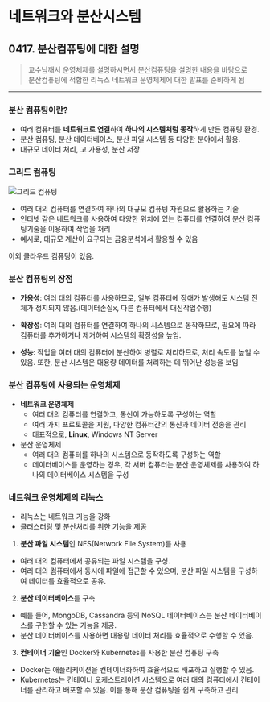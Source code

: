 # __네트워크와 분산시스템__
## __0417. 분산컴퓨팅에 대한 설명__ 

> 교수님깨서 운영체제를 설명하시면서 분산컴퓨팅을 설명한 내용을 바탕으로   
> 분산컴퓨팅에 적합한 리눅스 네트워크 운영체제에 대한 발표를 준비하게 됨    

<hr/> 

### __분산 컴퓨팅이란?__
- 여러 컴퓨터를 **네트워크로 연결**하여 **하나의 시스템처럼 동작**하게 만든 컴퓨팅 환경. 
- 분산 컴퓨팅, 분산 데이터베이스, 분산 파일 시스템 등 다양한 분야에서 활용. 
- 대규모 데이터 처리, 고 가용성, 분산 저장

### __그리드 컴퓨팅__
![그리드 컴퓨팅](https://blog.kakaocdn.net/dn/ci5Psk/btqJXU23ms6/HHs4rzMo6mrkscrBckl7U1/img.png)
- 여러 대의 컴퓨터를 연결하여 하나의 대규모 컴퓨팅 자원으로 활용하는 기술
- 인터넷 같은 네트워크를 사용하여 다양한 위치에 있는 컴퓨터를 연결하여 분산 컴퓨팅기술을 이용하여 작업을 처리
- 예시로, 대규모 계산이 요구되는 금융분석에서 활용할 수 있음

이외 클라우드 컴퓨팅이 있음.

### __분산 컴퓨팅의 장점__
- **가용성**: 여러 대의 컴퓨터를 사용하므로, 일부 컴퓨터에 장애가 발생해도 시스템 전체가 정지되지 않음.(데이터손실x, 다른 컴퓨터에서 대신작업수행)

- **확장성**: 여러 대의 컴퓨터를 연결하여 하나의 시스템으로 동작하므로, 필요에 따라 컴퓨터를 추가하거나 제거하여 시스템의 확장성을 높임.

- **성능**: 작업을 여러 대의 컴퓨터에 분산하여 병렬로 처리하므로, 처리 속도를 높일 수 있음. 또한, 분산 시스템은 대용량 데이터를 처리하는 데 뛰어난 성능을 보임 

### __분산 컴퓨팅에 사용되는 운영체제__
- **네트워크 운영체제**
    - 여러 대의 컴퓨터를 연결하고, 통신이 가능하도록 구성하는 역할
    - 여러 가지 프로토콜을 지원, 다양한 컴퓨터간의 통신과 데이터 전송을 관리
    - 대표적으로, **Linux**, Windows NT Server
- 분산 운영체제
    -  여러 대의 컴퓨터를 하나의 시스템으로 동작하도록 구성하는 역할
    -  데이터베이스를 운영하는 경우, 각 서버 컴퓨터는 분산 운영체제를 사용하여 하나의 데이터베이스 시스템을 구성

### __네트워크 운영체제의 리눅스__
- 리눅스는 네트워크 기능을 강화   
- 클러스터링 및 분산처리를 위한 기능을 제공

1. **분산 파일 시스템**인 NFS(Network File System)를 사용
- 여러 대의 컴퓨터에서 공유되는 파일 시스템을 구성.
- 여러 대의 컴퓨터에서 동시에 파일에 접근할 수 있으며, 분산 파일 시스템을 구성하여 데이터를 효율적으로 공유.

2. **분산 데이터베이스**를 구축
- 예를 들어, MongoDB, Cassandra 등의 NoSQL 데이터베이스는 분산 데이터베이스를 구현할 수 있는 기능을 제공. 
- 분산 데이터베이스를 사용하면 대용량 데이터 처리를 효율적으로 수행할 수 있음.

3. **컨테이너 기술**인 Docker와 Kubernetes를 사용한 분산 컴퓨팅 구축
- Docker는 애플리케이션을 컨테이너화하여 효율적으로 배포하고 실행할 수 있음.
- Kubernetes는 컨테이너 오케스트레이션 시스템으로 여러 대의 컴퓨터에서 컨테이너를 관리하고 배포할 수 있음. 이를 통해 분산 컴퓨팅을 쉽게 구축하고 관리